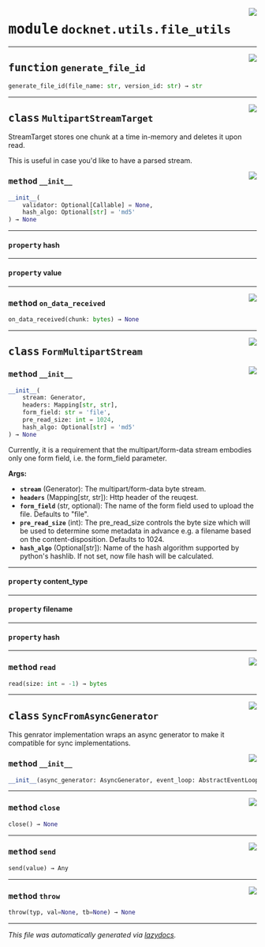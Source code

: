 <!-- markdownlint-disable -->

<a href="https://github.com/khulnasoft/docknet/blob/main/backend/src/docknet/utils/file_utils.py#L0"><img align="right" style="float:right;" src="https://img.shields.io/badge/-source-cccccc?style=flat-square"></a>

# <kbd>module</kbd> `docknet.utils.file_utils`





---

<a href="https://github.com/khulnasoft/docknet/blob/main/backend/src/docknet/utils/file_utils.py#L171"><img align="right" style="float:right;" src="https://img.shields.io/badge/-source-cccccc?style=flat-square"></a>

## <kbd>function</kbd> `generate_file_id`

```python
generate_file_id(file_name: str, version_id: str) → str
```






---

<a href="https://github.com/khulnasoft/docknet/blob/main/backend/src/docknet/utils/file_utils.py#L14"><img align="right" style="float:right;" src="https://img.shields.io/badge/-source-cccccc?style=flat-square"></a>

## <kbd>class</kbd> `MultipartStreamTarget`
StreamTarget stores one chunk at a time in-memory and deletes it upon read. 

This is useful in case you'd like to have a parsed stream. 

<a href="https://github.com/khulnasoft/docknet/blob/main/backend/src/docknet/utils/file_utils.py#L20"><img align="right" style="float:right;" src="https://img.shields.io/badge/-source-cccccc?style=flat-square"></a>

### <kbd>method</kbd> `__init__`

```python
__init__(
    validator: Optional[Callable] = None,
    hash_algo: Optional[str] = 'md5'
) → None
```






---

#### <kbd>property</kbd> hash





---

#### <kbd>property</kbd> value







---

<a href="https://github.com/khulnasoft/docknet/blob/main/backend/src/docknet/utils/file_utils.py#L28"><img align="right" style="float:right;" src="https://img.shields.io/badge/-source-cccccc?style=flat-square"></a>

### <kbd>method</kbd> `on_data_received`

```python
on_data_received(chunk: bytes) → None
```






---

<a href="https://github.com/khulnasoft/docknet/blob/main/backend/src/docknet/utils/file_utils.py#L47"><img align="right" style="float:right;" src="https://img.shields.io/badge/-source-cccccc?style=flat-square"></a>

## <kbd>class</kbd> `FormMultipartStream`




<a href="https://github.com/khulnasoft/docknet/blob/main/backend/src/docknet/utils/file_utils.py#L48"><img align="right" style="float:right;" src="https://img.shields.io/badge/-source-cccccc?style=flat-square"></a>

### <kbd>method</kbd> `__init__`

```python
__init__(
    stream: Generator,
    headers: Mapping[str, str],
    form_field: str = 'file',
    pre_read_size: int = 1024,
    hash_algo: Optional[str] = 'md5'
) → None
```

Currently, it is a requirement that the multipart/form-data stream embodies only one form field, i.e. the form_field parameter. 



**Args:**
 
 - <b>`stream`</b> (Generator):  The multipart/form-data byte stream. 
 - <b>`headers`</b> (Mapping[str, str]):  Http header of the reuqest. 
 - <b>`form_field`</b> (str, optional):  The name of the form field used to upload the file. Defaults to "file". 
 - <b>`pre_read_size`</b> (int):  The pre_read_size controls the byte size which will be used to determine some metadata in advance e.g. a filename based on the content-disposition. Defaults to 1024. 
 - <b>`hash_algo`</b> (Optional[str]):  Name of the hash algorithm supported by python's hashlib. If not set, now file hash will be calculated. 


---

#### <kbd>property</kbd> content_type





---

#### <kbd>property</kbd> filename





---

#### <kbd>property</kbd> hash







---

<a href="https://github.com/khulnasoft/docknet/blob/main/backend/src/docknet/utils/file_utils.py#L100"><img align="right" style="float:right;" src="https://img.shields.io/badge/-source-cccccc?style=flat-square"></a>

### <kbd>method</kbd> `read`

```python
read(size: int = -1) → bytes
```






---

<a href="https://github.com/khulnasoft/docknet/blob/main/backend/src/docknet/utils/file_utils.py#L132"><img align="right" style="float:right;" src="https://img.shields.io/badge/-source-cccccc?style=flat-square"></a>

## <kbd>class</kbd> `SyncFromAsyncGenerator`
This genrator implementation wraps an async generator to make it compatible for sync implementations. 

<a href="https://github.com/khulnasoft/docknet/blob/main/backend/src/docknet/utils/file_utils.py#L135"><img align="right" style="float:right;" src="https://img.shields.io/badge/-source-cccccc?style=flat-square"></a>

### <kbd>method</kbd> `__init__`

```python
__init__(async_generator: AsyncGenerator, event_loop: AbstractEventLoop) → None
```








---

<a href="https://github.com/khulnasoft/docknet/blob/main/backend/src/docknet/utils/file_utils.py#L164"><img align="right" style="float:right;" src="https://img.shields.io/badge/-source-cccccc?style=flat-square"></a>

### <kbd>method</kbd> `close`

```python
close() → None
```





---

<a href="https://github.com/khulnasoft/docknet/blob/main/backend/src/docknet/utils/file_utils.py#L153"><img align="right" style="float:right;" src="https://img.shields.io/badge/-source-cccccc?style=flat-square"></a>

### <kbd>method</kbd> `send`

```python
send(value) → Any
```





---

<a href="https://github.com/khulnasoft/docknet/blob/main/backend/src/docknet/utils/file_utils.py#L159"><img align="right" style="float:right;" src="https://img.shields.io/badge/-source-cccccc?style=flat-square"></a>

### <kbd>method</kbd> `throw`

```python
throw(typ, val=None, tb=None) → None
```








---

_This file was automatically generated via [lazydocs](https://github.com/khulnasoft/lazydocs)._

